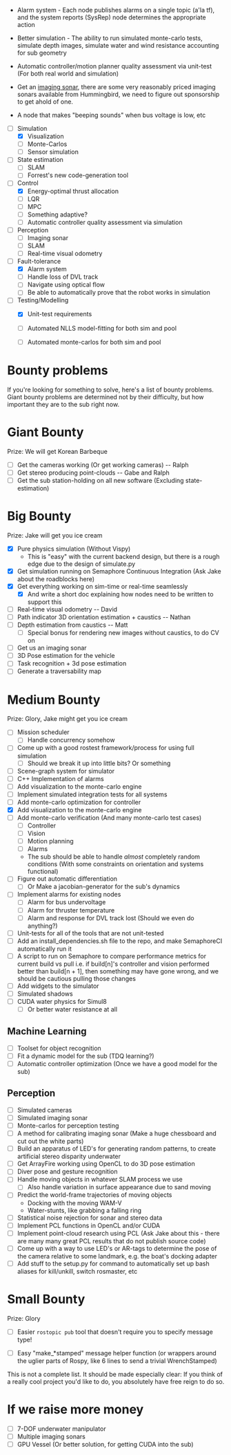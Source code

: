 * Alarm system - Each node publishes alarms on a single topic (a'la tf), and the system reports (SysRep) node determines the appropriate action

* Better simulation - The ability to run simulated monte-carlo tests, simulate depth images, simulate water and wind resistance accounting for sub geometry

* Automatic controller/motion planner quality assessment via unit-test (For both real world and simulation)

* Get an [imaging sonar](http://www.humminbird.com/Category/Technology/Down-Imaging/), there are some very reasonably priced imaging sonars available from Hummingbird, we need to figure out sponsorship to get ahold of one.

* A node that makes "beeping sounds" when bus voltage is low, etc

* [ ] Simulation
    * [x] Visualization
    * [ ] Monte-Carlos
    * [ ] Sensor simulation

* [ ] State estimation
    * [ ] SLAM
    * [ ] Forrest's new code-generation tool

* [ ] Control
    * [x] Energy-optimal thrust allocation
    * [ ] LQR
    * [ ] MPC
    * [ ] Something adaptive?
    * [ ] Automatic controller quality assessment via simulation

* [ ] Perception
    * [ ] Imaging sonar
    * [ ] SLAM
    * [ ] Real-time visual odometry

* [ ] Fault-tolerance
    * [x] Alarm system
    * [ ] Handle loss of DVL track
    * [ ] Navigate using optical flow
    * [ ] Be able to automatically prove that the robot works in simulation

* [ ] Testing/Modelling
    * [x] Unit-test requirements
    * [ ] Automated NLLS model-fitting for both sim and pool
    * [ ] Automated monte-carlos for both sim and pool


# Bounty problems

If you're looking for something to solve, here's a list of bounty problems. Giant bounty problems are determined not by their difficulty, but how important they are to the sub right now.

# Giant Bounty
Prize: We will get Korean Barbeque

* [ ] Get the cameras working (Or get working cameras) -- Ralph
* [ ] Get stereo producing point-clouds -- Gabe and Ralph
* [ ] Get the sub station-holding on all new software (Excluding state-estimation)

# Big Bounty
Prize: Jake will get you ice cream

* [x] Pure physics simulation (Without Vispy)
    - This is "easy" with the current backend design, but there is a rough edge due to the design of simulate.py
* [x] Get simulation running on Semaphore Continuous Integration (Ask Jake about the roadblocks here)
* [x] Get everything working on sim-time or real-time seamlessly
    * [x] And write a short doc explaining how nodes need to be written to support this
* [ ] Real-time visual odometry -- David
* [ ] Path indicator 3D orientation estimation + caustics -- Nathan
* [ ] Depth estimation from caustics -- Matt
    * [ ] Special bonus for rendering new images without caustics, to do CV on
* [ ] Get us an imaging sonar
* [ ] 3D Pose estimation for the vehicle
* [ ] Task recognition + 3d pose estimation
* [ ] Generate a traversability map

# Medium Bounty
Prize: Glory, Jake might get you ice cream

* [ ] Mission scheduler
    * [ ] Handle concurrency somehow
* [ ] Come up with a good rostest framework/process for using full simulation
    * [ ] Should we break it up into little bits? Or something
* [ ] Scene-graph system for simulator
* [ ] C++ Implementation of alarms
* [ ] Add visualization to the monte-carlo engine
* [ ] Implement simulated integration tests for all systems
* [ ] Add monte-carlo optimization for controller
* [x] Add visualization to the monte-carlo engine
* [ ] Add monte-carlo verification (And many monte-carlo test cases)
    * [ ] Controller
    * [ ] Vision
    * [ ] Motion planning
    * [ ] Alarms
    * The sub should be able to handle *almost* completely random conditions (With some constraints on orientation and systems functional)
* [ ] Figure out automatic differentiation
    * [ ] Or Make a jacobian-generator for the sub's dynamics
* [ ] Implement alarms for existing nodes
    * [ ] Alarm for bus undervoltage
    * [ ] Alarm for thruster temperature
    * [ ] Alarm and response for DVL track lost (Should we even do anything?)
* [ ] Unit-tests for all of the tools that are not unit-tested
* [ ] Add an install_dependencies.sh file to the repo, and make SemaphoreCI automatically run it
* [ ] A script to run on Semaphore to compare performance metrics for current build vs pull
    i.e. if build[n]'s controller and vision performed better than build[n + 1], then something may have gone wrong, and we should be cautious pulling those changes
* [ ] Add widgets to the simulator
* [ ] Simulated shadows
* [ ] CUDA water physics for Simul8
    * [ ] Or better water resistance at all

## Machine Learning
* [ ] Toolset for object recognition
* [ ] Fit a dynamic model for the sub (TDQ learning?)
* [ ] Automatic controller optimization (Once we have a good model for the sub)

## Perception
* [ ] Simulated cameras
* [ ] Simulated imaging sonar
* [ ] Monte-carlos for perception testing
* [ ] A method for calibrating imaging sonar (Make a huge chessboard and cut out the white parts)
* [ ] Build an apparatus of LED's for generating random patterns, to create artificial stereo disparity underwater
* [ ] Get ArrayFire working using OpenCL to do 3D pose estimation
* [ ] Diver pose and gesture recognition
* [ ] Handle moving objects in whatever SLAM process we use
    * [ ] Also handle variation in surface appearance due to sand moving
* [ ] Predict the world-frame trajectories of moving objects
    * Docking with the moving WAM-V
    * Water-stunts, like grabbing a falling ring
* [ ] Statistical noise rejection for sonar and stereo data
* [ ] Implement PCL functions in OpenCL and/or CUDA
* [ ] Implement point-cloud research using PCL (Ask Jake about this - there are many many great PCL results that do not publish source code)
* [ ] Come up with a way to use LED's or AR-tags to determine the pose of the camera relative to some landmark, e.g. the boat's docking adapter
* [ ] Add stuff to the setup.py for command to automatically set up bash aliases for kill/unkill, switch rosmaster, etc

# Small Bounty
Prize: Glory

* [ ] Easier `rostopic pub` tool that doesn't require you to specify message type!
* [ ] Easy "make_*stamped" message helper function (or wrappers around the uglier parts of Rospy, like 6 lines to send a trivial WrenchStamped)


This is not a complete list. It should be made especially clear: If you think of a really cool project you'd like to do, you absolutely have free reign to do so.


# If we raise more money

* [ ] 7-DOF underwater manipulator
* [ ] Multiple imaging sonars
* [ ] GPU Vessel (Or better solution, for getting CUDA into the sub)
